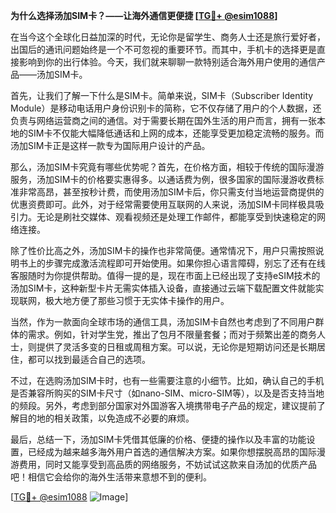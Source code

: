**为什么选择汤加SIM卡？——让海外通信更便捷 [[TG💪+ @esim1088](https://t.me/s/esim1088)]**

在当今这个全球化日益加深的时代，无论你是留学生、商务人士还是旅行爱好者，出国后的通讯问题始终是一个不可忽视的重要环节。而其中，手机卡的选择更是直接影响到你的出行体验。今天，我们就来聊聊一款特别适合海外用户使用的通信产品——汤加SIM卡。

首先，让我们了解一下什么是SIM卡。简单来说，SIM卡（Subscriber Identity Module）是移动电话用户身份识别卡的简称，它不仅存储了用户的个人数据，还负责与网络运营商之间的通信。对于需要长期在国外生活的用户而言，拥有一张本地的SIM卡不仅能大幅降低通话和上网的成本，还能享受更加稳定流畅的服务。而汤加SIM卡正是这样一款专为国际用户设计的产品。

那么，汤加SIM卡究竟有哪些优势呢？首先，在价格方面，相较于传统的国际漫游服务，汤加SIM卡的价格要实惠得多。以通话费为例，很多国家的国际漫游收费标准非常高昂，甚至按秒计费，而使用汤加SIM卡后，你只需支付当地运营商提供的优惠资费即可。此外，对于经常需要使用互联网的人来说，汤加SIM卡同样极具吸引力。无论是刷社交媒体、观看视频还是处理工作邮件，都能享受到快速稳定的网络连接。

除了性价比高之外，汤加SIM卡的操作也非常简便。通常情况下，用户只需按照说明书上的步骤完成激活流程即可开始使用。如果你担心语言障碍，别忘了还有在线客服随时为你提供帮助。值得一提的是，现在市面上已经出现了支持eSIM技术的汤加SIM卡，这种新型卡片无需实体插入设备，直接通过云端下载配置文件就能实现联网，极大地方便了那些习惯于无实体卡操作的用户。

当然，作为一款面向全球市场的通信工具，汤加SIM卡自然也考虑到了不同用户群体的需求。例如，针对学生党，推出了包月不限量套餐；而对于频繁出差的商务人士，则提供了灵活多变的日租或周租方案。可以说，无论你是短期访问还是长期居住，都可以找到最适合自己的选项。

不过，在选购汤加SIM卡时，也有一些需要注意的小细节。比如，确认自己的手机是否兼容所购买的SIM卡尺寸（如nano-SIM、micro-SIM等），以及是否支持当地的频段。另外，考虑到部分国家对外国游客入境携带电子产品的规定，建议提前了解目的地的相关政策，以免造成不必要的麻烦。

最后，总结一下，汤加SIM卡凭借其低廉的价格、便捷的操作以及丰富的功能设置，已经成为越来越多海外用户首选的通信解决方案。如果你想摆脱高昂的国际漫游费用，同时又能享受到高品质的网络服务，不妨试试这款来自汤加的优质产品吧！相信它会给你的海外生活带来意想不到的便利。

[[TG💪+ @esim1088](https://t.me/s/esim1088) ![Image](https://i.postimg.cc/4NQfJmqS/Snipaste-2025-05-13-00-14-12.png)]
